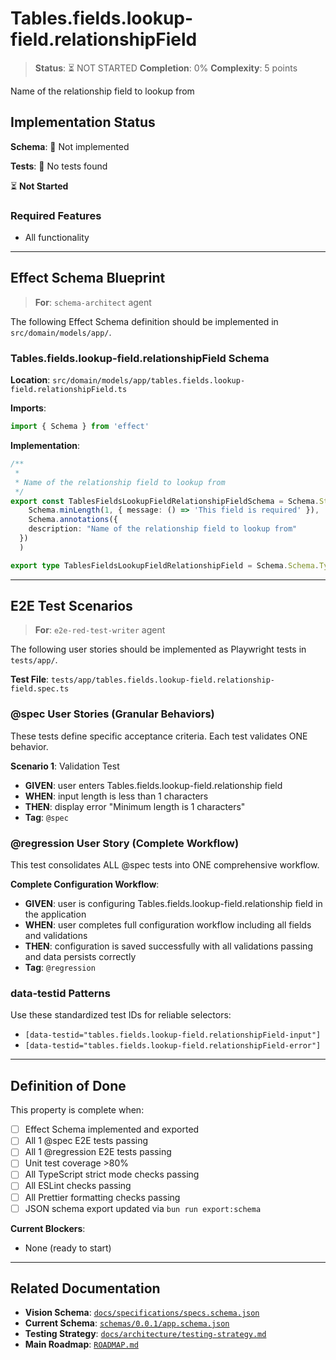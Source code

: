# Tables.fields.lookup-field.relationshipField

> **Status**: ⏳ NOT STARTED
> **Completion**: 0%
> **Complexity**: 5 points

Name of the relationship field to lookup from

## Implementation Status

**Schema**: 🔴 Not implemented

**Tests**: 🔴 No tests found

⏳ **Not Started**

### Required Features

- All functionality

---

## Effect Schema Blueprint

> **For**: `schema-architect` agent

The following Effect Schema definition should be implemented in `src/domain/models/app/`.

### Tables.fields.lookup-field.relationshipField Schema

**Location**: `src/domain/models/app/tables.fields.lookup-field.relationshipField.ts`

**Imports**:

```typescript
import { Schema } from 'effect'
```

**Implementation**:

```typescript
/**
 * 
 * Name of the relationship field to lookup from
 */
export const TablesFieldsLookupFieldRelationshipFieldSchema = Schema.String.pipe(
    Schema.minLength(1, { message: () => 'This field is required' }),
    Schema.annotations({
    description: "Name of the relationship field to lookup from"
  })
  )

export type TablesFieldsLookupFieldRelationshipField = Schema.Schema.Type<typeof TablesFieldsLookupFieldRelationshipFieldSchema>
```

---

## E2E Test Scenarios

> **For**: `e2e-red-test-writer` agent

The following user stories should be implemented as Playwright tests in `tests/app/`.

**Test File**: `tests/app/tables.fields.lookup-field.relationship-field.spec.ts`

### @spec User Stories (Granular Behaviors)

These tests define specific acceptance criteria. Each test validates ONE behavior.

**Scenario 1**: Validation Test

- **GIVEN**: user enters Tables.fields.lookup-field.relationship field
- **WHEN**: input length is less than 1 characters
- **THEN**: display error "Minimum length is 1 characters"
- **Tag**: `@spec`

### @regression User Story (Complete Workflow)

This test consolidates ALL @spec tests into ONE comprehensive workflow.

**Complete Configuration Workflow**:

- **GIVEN**: user is configuring Tables.fields.lookup-field.relationship field in the application
- **WHEN**: user completes full configuration workflow including all fields and validations
- **THEN**: configuration is saved successfully with all validations passing and data persists correctly
- **Tag**: `@regression`

### data-testid Patterns

Use these standardized test IDs for reliable selectors:

- `[data-testid="tables.fields.lookup-field.relationshipField-input"]`
- `[data-testid="tables.fields.lookup-field.relationshipField-error"]`

---

## Definition of Done

This property is complete when:

- [ ] Effect Schema implemented and exported
- [ ] All 1 @spec E2E tests passing
- [ ] All 1 @regression E2E tests passing
- [ ] Unit test coverage >80%
- [ ] All TypeScript strict mode checks passing
- [ ] All ESLint checks passing
- [ ] All Prettier formatting checks passing
- [ ] JSON schema export updated via `bun run export:schema`

**Current Blockers**:

- None (ready to start)

---

## Related Documentation

- **Vision Schema**: [`docs/specifications/specs.schema.json`](../specs.schema.json)
- **Current Schema**: [`schemas/0.0.1/app.schema.json`](../../schemas/0.0.1/app.schema.json)
- **Testing Strategy**: [`docs/architecture/testing-strategy.md`](../../architecture/testing-strategy.md)
- **Main Roadmap**: [`ROADMAP.md`](../../../ROADMAP.md)

